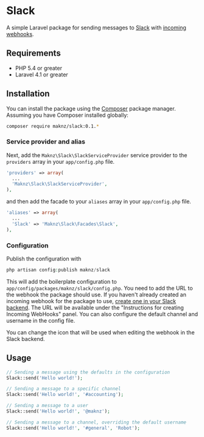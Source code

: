 # Slack

A simple Laravel package for sending messages to [Slack](https://slack.com) with [incoming webhooks](https://my.slack.com/services/new/incoming-webhook).

## Requirements

* PHP 5.4 or greater
* Laravel 4.1 or greater

## Installation

You can install the package using the [Composer](https://getcomposer.org/) package manager. Assuming you have Composer installed globally:

```sh
composer require maknz/slack:0.1.*
```

### Service provider and alias

Next, add the `Maknz\Slack\SlackServiceProvider` service provider to the `providers` array in your `app/config.php` file.

```php
'providers' => array(
  ...
  'Maknz\Slack\SlackServiceProvider',
),
```

and then add the facade to your `aliases` array in your `app/config.php` file.

```php
'aliases' => array(
  ...
  'Slack' => 'Maknz\Slack\Facades\Slack',
),
```

### Configuration

Publish the configuration with

```php
php artisan config:publish maknz/slack
```

This will add the boilerplate configuration to `app/config/packages/maknz/slack/config.php`. You need to add the URL to the webhook the package should use. If you haven't already created an incoming webhook for the package to use, [create one in your Slack backend](https://my.slack.com/services/new/incoming-webhook). The URL will be available under the "Instructions for creating Incoming WebHooks" panel. You can also configure the default channel and username in the config file. 

You can change the icon that will be used when editing the webhook in the Slack backend.

## Usage

```php
// Sending a message using the defaults in the configuration
Slack::send('Hello world!');

// Sending a message to a specific channel
Slack::send('Hello world!', '#accounting');

// Sending a message to a user
Slack::send('Hello world!', '@maknz');

// Sending a message to a channel, overriding the default username
Slack::send('Hello world!', '#general', 'Robot');

```
